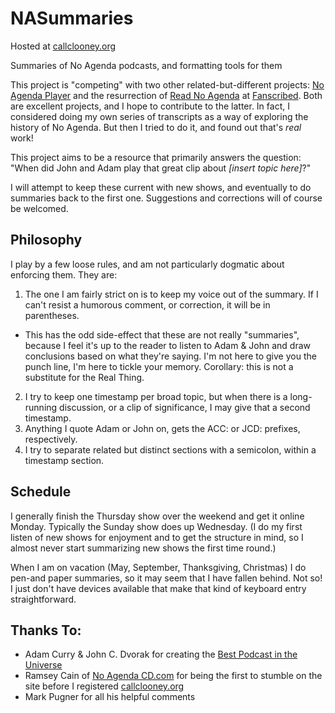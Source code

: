 NASummaries
===========

Hosted at [callclooney.org](http://callclooney.org)

Summaries of No Agenda podcasts, and formatting tools for them

This project is "competing" with two other related-but-different
projects: [No Agenda Player](https://www.noagendaplayer.com/) and
the resurrection of [Read No Agenda](http://readnoagenda.com) at
[Fanscribed](https://www.fanscribed.com/podcasts/3-no-agenda/).
Both are excellent projects, and I hope to contribute to the
latter. In fact, I considered doing my own series of transcripts
as a way of exploring the history of No Agenda. But then I tried
to do it, and found out that's *real* work!

This project aims to be a resource that primarily answers the
question: "When did John and Adam play that great clip about
*[insert topic here]*?"

I will attempt to keep these current with new shows, and eventually
to do summaries back to the first one. Suggestions and corrections
will of course be welcomed.

Philosophy
--------
 
I play by a few loose rules, and am not particularly dogmatic about
enforcing them. They are:

1. The one I am fairly strict on is to keep my voice out of the summary.
   If I can't resist a humorous comment, or correction, it will
   be in parentheses.
  * This has the odd side-effect that these are not really "summaries",
     because I feel it's up to the reader to listen to Adam & John and
     draw conclusions based on what they're saying. I'm not here to
     give you the punch line, I'm here to tickle your memory.
     Corollary: this is not a substitute for the Real Thing.
2. I try to keep one timestamp per broad topic, but when there is
   a long-running discussion, or a clip of significance, I may
   give that a second timestamp.
3. Anything I quote Adam or John on, gets the ACC: or JCD: prefixes,
   respectively.
4. I try to separate related but distinct sections with a semicolon,
   within a timestamp section.

Schedule
--------

I generally finish the Thursday show over the weekend and get it
online Monday. Typically the Sunday show does up Wednesday. (I do
my first listen of new shows for enjoyment and to get the structure
in mind, so I almost never start summarizing new shows the first time
round.)

When I am on vacation (May, September, Thanksgiving, Christmas) I do
pen-and paper summaries, so it may seem that I have fallen behind.
Not so! I just don't have devices available that make that kind of
keyboard entry straightforward.

Thanks To:
----------

* Adam Curry & John C. Dvorak for creating the
[Best Podcast in the Universe](http://noagendashow.com)
* Ramsey Cain of [No Agenda CD.com](http://noagendacd.com) for being the first
to stumble on the site before I registered
[callclooney.org](http://callclooney.org)
* Mark Pugner for all his helpful comments

